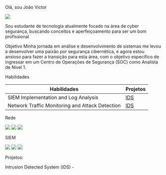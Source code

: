 Olá, sou João Victor

<a href="https://www.linkedin.com/in/jo%C3%A3o-braz-2b78432b0/"><img src="https://img.shields.io/badge/-LinkedIn-0072b1?&style=for-the-badge&logo=linkedin&logoColor=white" /></a>

Sou estudante de tecnologia atualmente focado na área de cyber segurança, buscando conceitos e aperfeiçoamento para ser um bom profissional

Objetivo
Minha jornada em análise e desenvolvimento de sistemas me levou a desenvolver uma paixão por segurança cibernética, e agora estou ansioso para fazer a transição para esta área, com o objetivo específico de ingressar em um Centro de Operações de Segurança (SOC) como Analista de Nível 1.

Habilidades


| Habilidades                                       |  Projetos         |
|-----------------------------------------------|----------------------------|
| SIEM Implementation and Log Analysis          | <a href="https://github.com/jbraz1708/IDS-project">IDS</a>|
| Network Traffic Monitoring and Attack Detection | <a href="https://github.com/jbraz1708/IDS-project">IDS</a>|



Rede
<div> <img src="https://img.shields.io/badge/-Wireshark-1679A7?&style=for-the-badge&logo=Wireshark&logoColor=white" /> <img src="https://img.shields.io/badge/-Suricata-EF3B2D?&style=for-the-badge&logo=Suricata&logoColor=white" /> <img src="https://img.shields.io/badge/-Zeek-777BB4?&style=for-the-badge&logo=Zeek&logoColor=white" /> </div>

SIEM
<div> <img src="https://img.shields.io/badge/-Microsoft_Sentinel-0078D4?&style=for-the-badge&logo=Microsoft&logoColor=white" /> <img src="https://img.shields.io/badge/-Splunk-000000?&style=for-the-badge&logo=Splunk&logoColor=white" /> <img src="https://img.shields.io/badge/-Elastic-005571?&style=for-the-badge&logo=Elastic&logoColor=white" /> </div>


Projetos: 

Intrusion Detected System (IDS) - <a href="https://github.com/jbraz1708/IDS-project"></a>


